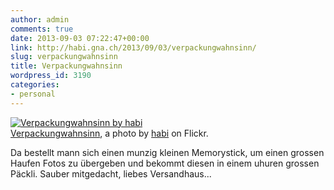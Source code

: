 ```yaml
---
author: admin
comments: true
date: 2013-09-03 07:22:47+00:00
link: http://habi.gna.ch/2013/09/03/verpackungwahnsinn/
slug: verpackungwahnsinn
title: Verpackungwahnsinn
wordpress_id: 3190
categories:
- personal
---
```


[![Verpackungwahnsinn by habi](http://farm8.staticflickr.com/7417/9659704689_54204f1b98.jpg)](http://www.flickr.com/photos/habi/9659704689/)  
[Verpackungwahnsinn](http://www.flickr.com/photos/habi/9659704689/), a photo by [habi](http://www.flickr.com/photos/habi/) on Flickr.

Da bestellt mann sich einen munzig kleinen Memorystick, um einen grossen Haufen Fotos zu übergeben und bekommt diesen in einem uhuren grossen Päckli. Sauber mitgedacht, liebes Versandhaus...
